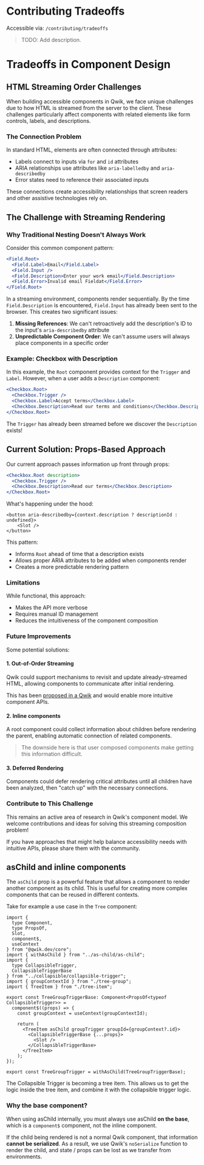 # Contributing Tradeoffs

Accessible via: `/contributing/tradeoffs`

> TODO: Add description.

# Tradeoffs in Component Design

## HTML Streaming Order Challenges

When building accessible components in Qwik, we face unique challenges due to how HTML is streamed from the server to the client. These challenges particularly affect components with related elements like form controls, labels, and descriptions.

### The Connection Problem

In standard HTML, elements are often connected through attributes:
- Labels connect to inputs via `for` and `id` attributes
- ARIA relationships use attributes like `aria-labelledby` and `aria-describedby`
- Error states need to reference their associated inputs

These connections create accessibility relationships that screen readers and other assistive technologies rely on.

## The Challenge with Streaming Rendering

### Why Traditional Nesting Doesn't Always Work

Consider this common component pattern:

```jsx
<Field.Root>
  <Field.Label>Email</Field.Label>
  <Field.Input />
  <Field.Description>Enter your work email</Field.Description>
  <Field.Error>Invalid email Fieldat</Field.Error>
</Field.Root>
```

In a streaming environment, components render sequentially. By the time `Field.Description` is encountered, `Field.Input` has already been sent to the browser. This creates two significant issues:

1. **Missing References**: We can't retroactively add the description's ID to the input's `aria-describedby` attribute
2. **Unpredictable Component Order**: We can't assume users will always place components in a specific order

### Example: Checkbox with Description

<Showcase name="description" />

In this example, the `Root` component provides context for the `Trigger` and `Label`. However, when a user adds a `Description` component:

```jsx
<Checkbox.Root>
  <Checkbox.Trigger />
  <Checkbox.Label>Accept terms</Checkbox.Label>
  <Checkbox.Description>Read our terms and conditions</Checkbox.Description>
</Checkbox.Root>
```

The `Trigger` has already been streamed before we discover the `Description` exists!

## Current Solution: Props-Based Approach

Our current approach passes information up front through props:

```jsx
<Checkbox.Root description>
  <Checkbox.Trigger />
  <Checkbox.Description>Read our terms</Checkbox.Description>
</Checkbox.Root>
```

What's happening under the hood:

```tsx
<button aria-describedby={context.description ? descriptionId : undefined}>
    <Slot />
</button>
```

This pattern:
- Informs `Root` ahead of time that a description exists
- Allows proper ARIA attributes to be added when components render
- Creates a more predictable rendering pattern

### Limitations

While functional, this approach:
- Makes the API more verbose
- Requires manual ID management
- Reduces the intuitiveness of the component composition

### Future Improvements

Some potential solutions:

#### 1. Out-of-Order Streaming

Qwik could support mechanisms to revisit and update already-streamed HTML, allowing components to communicate after initial rendering.

This has been [proposed in a Qwik](https://github.com/QwikDev/qwik-evolution/discussions/16) and would enable more intuitive component APIs.

#### 2. Inline components

A root component could collect information about children before rendering the parent, enabling automatic connection of related components.

> The downside here is that user composed components make getting this information difficult.

#### 3. Deferred Rendering

Components could defer rendering critical attributes until all children have been analyzed, then "catch up" with the necessary connections.

### Contribute to This Challenge

This remains an active area of research in Qwik's component model. We welcome contributions and ideas for solving this streaming composition problem!

If you have approaches that might help balance accessibility needs with intuitive APIs, please share them with the community.

## asChild and inline components

The `asChild` prop is a powerful feature that allows a component to render another component as its child. This is useful for creating more complex components that can be reused in different contexts.

Take for example a use case in the `Tree` component:

```tsx
import {
  type Component,
  type PropsOf,
  Slot,
  component$,
  useContext
} from "@qwik.dev/core";
import { withAsChild } from "../as-child/as-child";
import {
  type CollapsibleTrigger,
  CollapsibleTriggerBase
} from "../collapsible/collapsible-trigger";
import { groupContextId } from "./tree-group";
import { TreeItem } from "./tree-item";

export const TreeGroupTriggerBase: Component<PropsOf<typeof CollapsibleTrigger>> =
  component$((props) => {
    const groupContext = useContext(groupContextId);
    
    return (
      <TreeItem asChild groupTrigger groupId={groupContext?.id}>
        <CollapsibleTriggerBase {...props}>
          <Slot />
        </CollapsibleTriggerBase>
      </TreeItem>
    );
});

export const TreeGroupTrigger = withAsChild(TreeGroupTriggerBase);

```

The Collapsible Trigger is becoming a tree item. This allows us to get the logic inside the tree item, and combine it with the collapsible trigger logic.

### Why the base component?

When using asChild internally, you must always use asChild **on the base**, which is a `component$` component, not the inline component.

If the child being rendered is not a normal Qwik component, that information **cannot be serialized**. As a result, we use Qwik's `noSerialize` function to render the child, and state / props can be lost as we transfer from environments.